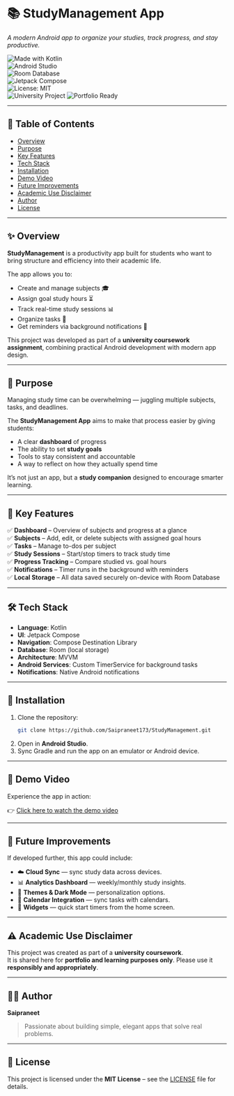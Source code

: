 # 📚 StudyManagement App  
*A modern Android app to organize your studies, track progress, and stay productive.*

![Made with Kotlin](https://img.shields.io/badge/Kotlin-1.9-blue?logo=kotlin&logoColor=white&color=7F52FF)  
![Android Studio](https://img.shields.io/badge/Android%20Studio-2024-green?logo=androidstudio)  
![Room Database](https://img.shields.io/badge/Room-Database-blue?logo=sqlite&color=003B57)  
![Jetpack Compose](https://img.shields.io/badge/Jetpack-Compose-orange?logo=jetpackcompose&logoColor=white)  
![License: MIT](https://img.shields.io/badge/License-MIT-yellow.svg)  
![University Project](https://img.shields.io/badge/University-Project-lightgrey) ![Portfolio Ready](https://img.shields.io/badge/Portfolio-Ready-brightgreen)

---

## 🔗 Table of Contents
- [Overview](#-overview)  
- [Purpose](#-purpose)  
- [Key Features](#-key-features)  
- [Tech Stack](#-tech-stack)  
- [Installation](#-installation)  
- [Demo Video](#-demo-video)  
- [Future Improvements](#-future-improvements)  
- [Academic Use Disclaimer](#-academic-use-disclaimer)  
- [Author](#-author)  
- [License](#-license)

---

## ✨ Overview
**StudyManagement** is a productivity app built for students who want to bring structure and efficiency into their academic life.  

The app allows you to:  
- Create and manage subjects 🎓  
- Assign goal study hours ⏳  
- Track real-time study sessions 📊  
- Organize tasks 📝  
- Get reminders via background notifications 🔔  

This project was developed as part of a **university coursework assignment**, combining practical Android development with modern app design.

---

## 🎯 Purpose
Managing study time can be overwhelming — juggling multiple subjects, tasks, and deadlines.  

The **StudyManagement App** aims to make that process easier by giving students:  
- A clear **dashboard** of progress  
- The ability to set **study goals**  
- Tools to stay consistent and accountable  
- A way to reflect on how they actually spend time  

It’s not just an app, but a **study companion** designed to encourage smarter learning.

---

## 📱 Key Features
✅ **Dashboard** – Overview of subjects and progress at a glance  
✅ **Subjects** – Add, edit, or delete subjects with assigned goal hours  
✅ **Tasks** – Manage to-dos per subject  
✅ **Study Sessions** – Start/stop timers to track study time  
✅ **Progress Tracking** – Compare studied vs. goal hours  
✅ **Notifications** – Timer runs in the background with reminders  
✅ **Local Storage** – All data saved securely on-device with Room Database  

---

## 🛠️ Tech Stack
- **Language**: Kotlin  
- **UI**: Jetpack Compose  
- **Navigation**: Compose Destination Library  
- **Database**: Room (local storage)  
- **Architecture**: MVVM  
- **Android Services**: Custom TimerService for background tasks  
- **Notifications**: Native Android notifications  

---

## 🚀 Installation
1. Clone the repository:  
   ```bash
   git clone https://github.com/Saipraneet173/StudyManagement.git
   ```
2. Open in **Android Studio**.  
3. Sync Gradle and run the app on an emulator or Android device.  

---

## 🎥 Demo Video
Experience the app in action:  

👉 [Click here to watch the demo video](https://github.com/Saipraneet173/StudyManagement/blob/main/app/demo/StudyManagerDemo_F224272_default.mp4)

---

## 🌱 Future Improvements
If developed further, this app could include:  
- ☁️ **Cloud Sync** — sync study data across devices.  
- 📊 **Analytics Dashboard** — weekly/monthly study insights.  
- 🎨 **Themes & Dark Mode** — personalization options.  
- 🔗 **Calendar Integration** — sync tasks with calendars.  
- 📱 **Widgets** — quick start timers from the home screen.  

---

## ⚠️ Academic Use Disclaimer
This project was created as part of a **university coursework**.  
It is shared here for **portfolio and learning purposes only**. Please use it **responsibly and appropriately**.  

---

## 👨‍💻 Author
**Saipraneet**  
> Passionate about building simple, elegant apps that solve real problems.  

---

## 📜 License
This project is licensed under the **MIT License** – see the [LICENSE](LICENSE) file for details.  
